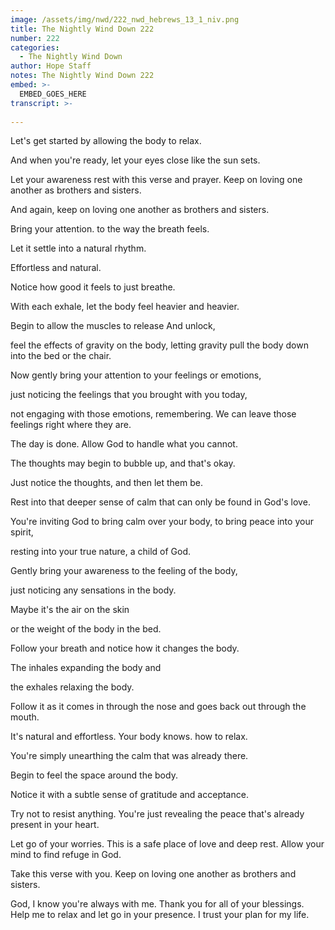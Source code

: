 ```yaml
---
image: /assets/img/nwd/222_nwd_hebrews_13_1_niv.png
title: The Nightly Wind Down 222
number: 222
categories:
  - The Nightly Wind Down
author: Hope Staff
notes: The Nightly Wind Down 222
embed: >-
  EMBED_GOES_HERE
transcript: >-
  
---
```

Let's get started by allowing the body to relax.

And when you're ready, let your eyes close like the sun sets.

Let your awareness rest with this verse and prayer. Keep on loving one another as brothers and sisters.

And again, keep on loving one another as brothers and sisters.

Bring your attention. to the way the breath feels.

Let it settle into a natural rhythm.

Effortless and natural.

Notice how good it feels to just breathe.

With each exhale, let the body feel heavier and heavier.

Begin to allow the muscles to release And unlock,

feel the effects of gravity on the body, letting gravity pull the body down into the bed or the chair.

Now gently bring your attention to your feelings or emotions,

just noticing the feelings that you brought with you today,

not engaging with those emotions, remembering. We can leave those feelings right where they are.

The day is done. Allow God to handle what you cannot.

The thoughts may begin to bubble up, and that's okay.

Just notice the thoughts, and then let them be.

Rest into that deeper sense of calm that can only be found in God's love.

You're inviting God to bring calm over your body, to bring peace into your spirit,

resting into your true nature, a child of God.

Gently bring your awareness to the feeling of the body,

just noticing any sensations in the body.

Maybe it's the air on the skin

or the weight of the body in the bed.

Follow your breath and notice how it changes the body.

The inhales expanding the body and

the exhales relaxing the body.

Follow it as it comes in through the nose and goes back out through the mouth.

It's natural and effortless. Your body knows. how to relax.

You're simply unearthing the calm that was already there.

Begin to feel the space around the body.

Notice it with a subtle sense of gratitude and acceptance.

Try not to resist anything. You're just revealing the peace that's already present in your heart.

Let go of your worries. This is a safe place of love and deep rest. Allow your mind to find refuge in God.

Take this verse with you. Keep on loving one another as brothers and sisters.

God, I know you're always with me. Thank you for all of your blessings. Help me to relax and let go in your presence. I trust your plan for my life.

